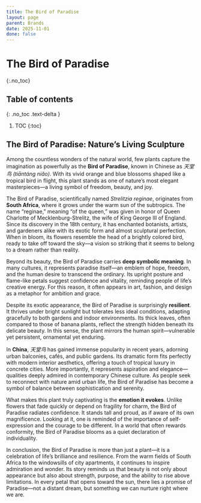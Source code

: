 ```yaml
---
title: The Bird of Paradise
layout: page
parent: Brands
date: 2025-11-01
done: false
---
```


# The Bird of Paradise
{:.no_toc}

## Table of contents
{: .no_toc .text-delta }

1. TOC
{:toc}

## The Bird of Paradise: Nature’s Living Sculpture

Among the countless wonders of the natural world, few plants capture the imagination as powerfully as the **Bird of Paradise**, known in Chinese as _天堂鸟 (tiāntáng niǎo)_. With its vivid orange and blue blossoms shaped like a tropical bird in flight, this plant stands as one of nature’s most elegant masterpieces—a living symbol of freedom, beauty, and joy.

The Bird of Paradise, scientifically named _Strelitzia reginae_, originates from **South Africa**, where it grows under the warm sun of the subtropics. The name “reginae,” meaning “of the queen,” was given in honor of Queen Charlotte of Mecklenburg-Strelitz, the wife of King George III of England. Since its discovery in the 18th century, it has enchanted botanists, artists, and gardeners alike with its exotic form and almost sculptural perfection. When in bloom, its flowers resemble the head of a brightly colored bird, ready to take off toward the sky—a vision so striking that it seems to belong to a dream rather than reality.

Beyond its beauty, the Bird of Paradise carries **deep symbolic meaning**. In many cultures, it represents paradise itself—an emblem of hope, freedom, and the human desire to transcend the ordinary. Its upright posture and flame-like petals suggest confidence and vitality, reminding people of life’s creative energy. For this reason, it often appears in art, fashion, and design as a metaphor for ambition and grace.

Despite its exotic appearance, the Bird of Paradise is surprisingly **resilient**. It thrives under bright sunlight but tolerates less ideal conditions, adapting gracefully to both gardens and indoor environments. Its thick leaves, often compared to those of banana plants, reflect the strength hidden beneath its delicate beauty. In this sense, the plant mirrors the human spirit—vulnerable yet persistent, ornamental yet enduring.

In **China**, _天堂鸟_ has gained immense popularity in recent years, adorning urban balconies, cafés, and public gardens. Its dramatic form fits perfectly with modern interior aesthetics, offering a touch of tropical luxury in concrete cities. More importantly, it represents aspiration and elegance—qualities deeply admired in contemporary Chinese culture. As people seek to reconnect with nature amid urban life, the Bird of Paradise has become a symbol of balance between sophistication and serenity.

What makes this plant truly captivating is the **emotion it evokes**. Unlike flowers that fade quickly or depend on fragility for charm, the Bird of Paradise radiates confidence. It stands tall and proud, as if aware of its own magnificence. Looking at it, one is reminded of the importance of self-expression and the courage to be different. In a world that often rewards conformity, the Bird of Paradise blooms as a quiet declaration of individuality.

In conclusion, the Bird of Paradise is more than just a plant—it is a celebration of life’s brilliance and resilience. From the warm fields of South Africa to the windowsills of city apartments, it continues to inspire admiration and wonder. Its story reminds us that beauty is not only about appearance but also about strength, purpose, and the ability to rise above limitations. In every petal that opens toward the sun, there lies a promise of Paradise—not a distant dream, but something we can nurture right where we are.